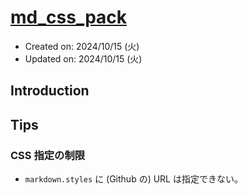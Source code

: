 <!-- title: md_css_pack -->

# [md_css_pack](https://github.com/a24ma/md_css_pack)

* Created on: 2024/10/15 (火) 
* Updated on: 2024/10/15 (火) 

## Introduction


## Tips

### CSS 指定の制限

* `markdown.styles` に (Github の) URL は指定できない。